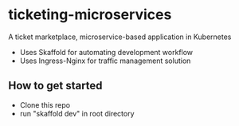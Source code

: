 # ticketing-microservices
A ticket marketplace, microservice-based application in Kubernetes 

- Uses Skaffold for automating development workflow
- Uses Ingress-Nginx for traffic management solution

## How to get started
- Clone this repo
- run "skaffold dev" in root directory

